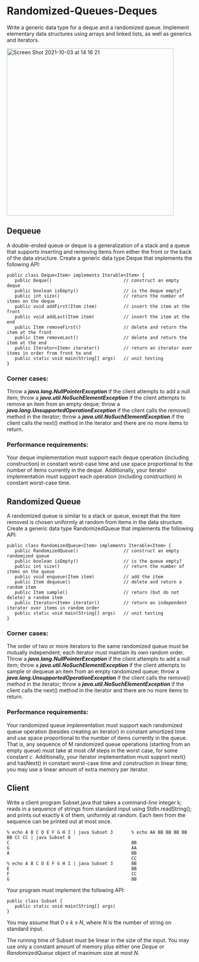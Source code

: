 # Randomized-Queues-Deques
Write a generic data type for a deque and a randomized queue. Implement elementary data structures using arrays and linked lists, as well as generics and iterators.

<img width="450" alt="Screen Shot 2021-10-03 at 14 16 21" src="https://user-images.githubusercontent.com/83437383/135770092-b0987de6-d197-4c39-b6da-2944e0e3d46a.png">

## Dequeue 
A double-ended queue or deque is a generalization of a stack and a queue that supports inserting and removing items from either the front or the back of the data structure. Create a generic data type Deque that implements the following API:

```
public class Deque<Item> implements Iterable<Item> {
   public Deque()                           // construct an empty deque
   public boolean isEmpty()                 // is the deque empty?
   public int size()                        // return the number of items on the deque
   public void addFirst(Item item)          // insert the item at the front
   public void addLast(Item item)           // insert the item at the end
   public Item removeFirst()                // delete and return the item at the front
   public Item removeLast()                 // delete and return the item at the end
   public Iterator<Item> iterator()         // return an iterator over items in order from front to end
   public static void main(String[] args)   // unit testing
}
```

### Corner cases: 
Throw a <b><i>java.lang.NullPointerException</i></b> if the client attempts to add a null item; throw a <b><i>java.util.NoSuchElementException</i></b> if the client attempts to remove an item from an empty deque; throw a <b><i>java.lang.UnsupportedOperationException</i></b> if the client calls the remove() method in the iterator; throw a <b><i>java.util.NoSuchElementException</i></b> if the client calls the next() method in the iterator and there are no more items to return.

### Performance requirements: 
Your deque implementation must support each deque operation (including construction) in constant worst-case time and use space proportional to the number of items currently in the deque. Additionally, your iterator implementation must support each operation (including construction) in constant worst-case time.

## Randomized Queue
A randomized queue is similar to a stack or queue, except that the item removed is chosen uniformly at random from items in the data structure. Create a generic data type RandomizedQueue that implements the following API:

```
public class RandomizedQueue<Item> implements Iterable<Item> {
   public RandomizedQueue()                 // construct an empty randomized queue
   public boolean isEmpty()                 // is the queue empty?
   public int size()                        // return the number of items on the queue
   public void enqueue(Item item)           // add the item
   public Item dequeue()                    // delete and return a random item
   public Item sample()                     // return (but do not delete) a random item
   public Iterator<Item> iterator()         // return an independent iterator over items in random order
   public static void main(String[] args)   // unit testing
}
```

### Corner cases:
The order of two or more iterators to the same randomized queue must be mutually independent; each iterator must maintain its own random order. Throw a <b><i>java.lang.NullPointerException</i></b> if the client attempts to add a null item; throw a <b><i>java.util.NoSuchElementException</i></b> if the client attempts to sample or dequeue an item from an empty randomized queue; throw a <b><i>java.lang.UnsupportedOperationException</i></b> if the client calls the remove() method in the iterator; throw a <b><i>java.util.NoSuchElementException</i></b> if the client calls the next() method in the iterator and there are no more items to return.

### Performance requirements:
Your randomized queue implementation must support each randomized queue operation (besides creating an iterator) in constant amortized time and use space proportional to the number of items currently in the queue. That is, any sequence of M randomized queue operations (starting from an empty queue) must take at most <i>cM</i> steps in the worst case, for some constant <i>c</i>. Additionally, your iterator implementation must support next() and hasNext() in constant worst-case time and construction in linear time; you may use a linear amount of extra memory per iterator.

## Client
Write a client program Subset.java that takes a command-line integer k; reads in a sequence of strings from standard input using StdIn.readString(); and prints out exactly k of them, uniformly at random. Each item from the sequence can be printed out at most once.

```
% echo A B C D E F G H I | java Subset 3       % echo AA BB BB BB BB BB CC CC | java Subset 8
C                                              BB
G                                              AA
A                                              BB
                                               CC
% echo A B C D E F G H I | java Subset 3       BB
E                                              BB
F                                              CC
G                                              BB
```

Your program must implement the following API:
```
public class Subset {
   public static void main(String[] args)
}
```

You may assume that <i>0 ≤ k ≤ N</i>, where <i>N</i> is the number of string on standard input.

The running time of Subset must be linear in the size of the input. You may use only a constant amount of memory plus either one <i>Deque</i> or <i>RandomizedQueue</i> object of maximum size at most <i>N</i>.
